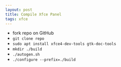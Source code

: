 ```yaml
---
layout: post
title: Compile Xfce Panel
tags: xfce
---
```

- fork repo on GitHub
- `git clone repo`
- `sudo apt install xfce4-dev-tools gtk-doc-tools`
- `mkdir ./build`
- `./autogen.sh`
- `./configure --prefix=./build`
